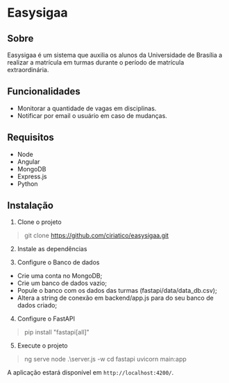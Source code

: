 # Easysigaa

## Sobre
Easysigaa é um sistema que auxilia os alunos da Universidade de Brasília a realizar a matrícula em turmas durante o período de matrícula extraordinária.

## Funcionalidades 
 - Monitorar a quantidade de vagas em disciplinas.
 - Notificar por email o usuário em caso de mudanças.

## Requisitos
  - Node
  - Angular
  - MongoDB
  - Express.js
  - Python

## Instalação

1. Clone o projeto

> git clone https://github.com/ciriatico/easysigaa.git

2. Instale as dependências 

> 

3. Configure o Banco de dados

  - Crie uma conta no MongoDB;
  - Crie um banco de dados vazio;
  - Popule o banco com os dados das turmas (fastapi/data/data_db.csv);
  - Altera a string de conexão em backend/app.js para do seu banco de dados criado;

4. Configure o FastAPI

  > pip install "fastapi[all]"

5. Execute o projeto

> ng serve
> node .\server.js -w
> cd fastapi 
> uvicorn main:app

A aplicação estará disponível em `http://localhost:4200/`.


